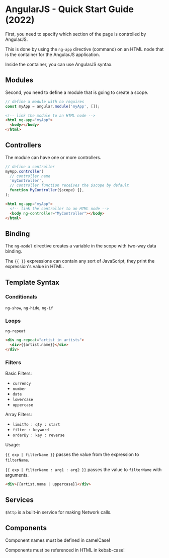 # AngularJS - Quick Start Guide (2022)

First, you need to specify which section of the page is controlled by AngularJS.

This is done by using the `ng-app` directive (command) on an HTML node that is
the container for the AngularJS application.

Inside the container, you can use AngularJS syntax.

## Modules

Second, you need to define a module that is going to create a scope.

```javascript
// define a module with no requires
const myApp = angular.module('myApp', []);
```

```html
<!-- link the module to an HTML node -->
<html ng-app="myApp">
  <body></body>
</html>
```

## Controllers

The module can have one or more controllers.

```javascript
// define a controller
myApp.controller(
  // controller name
  'myController',
  // controller function receives the $scope by default
  function MyController($scope) {},
);
```

```html
<html ng-app="myApp">
  <!-- link the controller to an HTML node -->
  <body ng-controller="MyController"></body>
</html>
```

## Binding

The `ng-model` directive creates a variable in the scope with two-way data
binding.

The `{{ }}` expressions can contain any sort of JavaScript, they print the
expression's value in HTML.

## Template Syntax

### Conditionals

`ng-show`, `ng-hide`, `ng-if`

### Loops

`ng-repeat`

```html
<div ng-repeat="artist in artists">
  <div>{{artist.name}}</div>
</div>
```

### Filters

Basic Filters:

- `currency`
- `number`
- `date`
- `lowercase`
- `uppercase`

Array Filters:

- `limitTo : qty : start`
- `filter : keyword`
- `orderBy : key : reverse`

Usage:

`{{ exp | filterName }}` passes the value from the expression to `filterName`.

`{{ exp | filterName : arg1 : arg2 }}` passes the value to `filterName` with
arguments.

```html
<div>{{artist.name | uppercase}}</div>
```

## Services

`$http` is a built-in service for making Network calls.

## Components

Component names must be defined in camelCase!

Components must be referenced in HTML in kebab-case!
